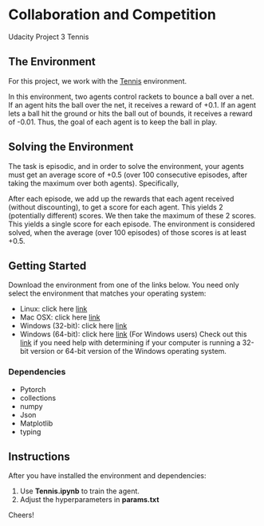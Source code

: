 # Collaboration and Competition
Udacity Project 3 Tennis

## The Environment
For this project, we work with the [Tennis](https://github.com/Unity-Technologies/ml-agents/blob/master/docs/Learning-Environment-Examples.md#tennis) environment.

In this environment, two agents control rackets to bounce a ball over a net. If an agent hits the ball over the net, it receives a reward of +0.1. If an agent lets a ball hit the ground or hits the ball out of bounds, it receives a reward of -0.01. Thus, the goal of each agent is to keep the ball in play.

## Solving the Environment
The task is episodic, and in order to solve the environment, your agents must get an average score of +0.5 (over 100 consecutive episodes, after taking the maximum over both agents). Specifically,

After each episode, we add up the rewards that each agent received (without discounting), to get a score for each agent. This yields 2 (potentially different) scores. We then take the maximum of these 2 scores.
This yields a single score for each episode.
The environment is considered solved, when the average (over 100 episodes) of those scores is at least +0.5.

## Getting Started
Download the environment from one of the links below. You need only select the environment that matches your operating system:

- Linux: click here [link](https://s3-us-west-1.amazonaws.com/udacity-drlnd/P3/Tennis/Tennis_Linux.zip)
- Mac OSX: click here [link](https://s3-us-west-1.amazonaws.com/udacity-drlnd/P3/Tennis/Tennis.app.zip)
- Windows (32-bit): click here [link](https://s3-us-west-1.amazonaws.com/udacity-drlnd/P3/Tennis/Tennis_Windows_x86.zip)
- Windows (64-bit): click here [link](https://s3-us-west-1.amazonaws.com/udacity-drlnd/P3/Tennis/Tennis_Windows_x86_64.zip)
(For Windows users) Check out this [link](https://support.microsoft.com/en-us/help/827218/how-to-determine-whether-a-computer-is-running-a-32-bit-version-or-64)  if you need help with determining if your computer is running a 32-bit version or 64-bit version of the Windows operating system.
### Dependencies
- Pytorch
- collections
- numpy
- Json
- Matplotlib
- typing
 
## Instructions
After you have installed the environment and dependencies:
  1. Use **Tennis.ipynb** to train the agent.
  2. Adjust the hyperparameters in **params.txt**

Cheers!

